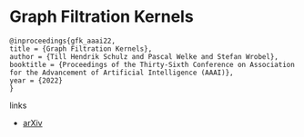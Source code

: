 # Graph Filtration Kernels

```
@inproceedings{gfk_aaai22,
title = {Graph Filtration Kernels},
author = {Till Hendrik Schulz and Pascal Welke and Stefan Wrobel},
booktitle = {Proceedings of the Thirty-Sixth Conference on Association for the Advancement of Artificial Intelligence (AAAI)},
year = {2022}
}
```

links
- [arXiv](https://arxiv.org/abs/2110.11862)
